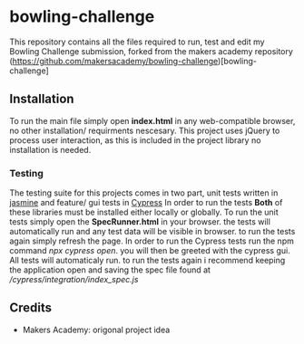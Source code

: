 # bowling-challenge

This repository contains all the files required to run, test and edit my Bowling Challenge submission, forked from the makers academy repository (https://github.com/makersacademy/bowling-challenge)[bowling-challenge]

## Installation

To run the main file simply open **index.html** in any web-compatible browser, no other installation/ requirments nescesary. This project uses jQuery to process user interaction, as this is included in the project library no installation is needed.

### Testing

The testing suite for this projects comes in two part, unit tests written in [jasmine](https://jasmine.github.io/)  and feature/ gui tests in [Cypress](https://www.cypress.io/)
In order to run the tests **Both** of these libraries must be installed either locally or globally.
To run the unit tests simply open the **SpecRunner.html** in your browser. the tests will automatically run and any test data will be visible in browser. to run the tests again simply refresh the page.
In order to run the Cypress tests run the npm command *npx cypress open*. you will then be greeted with the cypress gui. All tests will automaticaly run. to run the tests again i recommend keeping the application open and saving the spec file found at */cypress/integration/index_spec.js*

## Credits

- Makers Academy: origonal project idea
